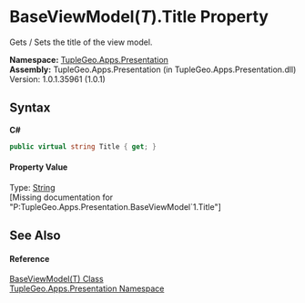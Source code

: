 # BaseViewModel(*T*).Title Property 
 

Gets / Sets the title of the view model.

**Namespace:**&nbsp;<a href="N_TupleGeo_Apps_Presentation">TupleGeo.Apps.Presentation</a><br />**Assembly:**&nbsp;TupleGeo.Apps.Presentation (in TupleGeo.Apps.Presentation.dll) Version: 1.0.1.35961 (1.0.1)

## Syntax

**C#**<br />
``` C#
public virtual string Title { get; }
```


#### Property Value
Type: <a href="http://msdn2.microsoft.com/en-us/library/s1wwdcbf" target="_blank">String</a><br />\[Missing <value> documentation for "P:TupleGeo.Apps.Presentation.BaseViewModel`1.Title"\]

## See Also


#### Reference
<a href="T_TupleGeo_Apps_Presentation_BaseViewModel_1">BaseViewModel(T) Class</a><br /><a href="N_TupleGeo_Apps_Presentation">TupleGeo.Apps.Presentation Namespace</a><br />